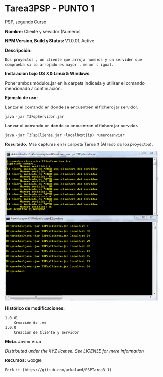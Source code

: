 # Tarea3PSP - PUNTO 1
PSP, segundo Curso

<b>Nombre: </b> Cliente y servidor (Numeros)

<b>NPM Version, Build y Status:</b> V1.0.01, Active

<b>Descripción:</b>

    Dos proyectos , un cliente que arroja numeros y un servidor que comprueba si lo arrojado es mayor , menor o igual.

<b>Instalación bajo OS X & Linux & Windows</b>:

Poner ambos módulos.jar en la carpeta indicada y utilizar el comando mencionado a continuación.

<b>Ejemplo de uso:</b>
 
Lanzar el comando en donde se encuentren el fichero jar servidor.

    java -jar T3PspServidor.jar

Lanzar el comando en donde se encuentren el fichero jar servidor.

    java -jar T3PspCliente.jar (localhost|ip) numeroaenviar

<b>Resultado:</b>
Mas capturas en la carpeta Tarea 3 (Al lado de los proyectos).

![](https://raw.githubusercontent.com/arkaland/PSPTarea3_1/master/Tarea3%20Material/Probando%20servidor%20y%20cliente%20y%20todo%20ok%203_1.PNG)

<b>Histórico de modificaciones:</b>

	1.0.01
        Creación de .md
    1.0.0
        Creación de Cliente y Servidor

<b>Meta:</b> Javier Arca

<i>Distributed under the XYZ license. See LICENSE for more information</i>

<b>Recursos:</b>
Google

    Fork it (https://github.com/arkaland/PSPTarea3_1)